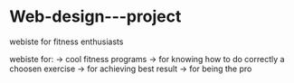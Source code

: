 # Web-design---project
webiste for fitness enthusiasts


webiste for:
-> cool fitness programs
-> for knowing how to do correctly a choosen exercise 
-> for achieving best result 
-> for being the pro
